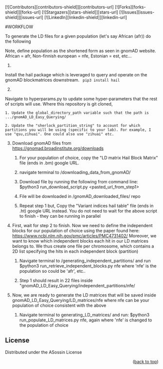 [![Contributors][contributors-shield]][contributors-url]
[![Forks][forks-shield]][forks-url]
[![Stargazers][stars-shield]][stars-url]
[![Issues][issues-shield]][issues-url]
[![LinkedIn][linkedin-shield]][linkedin-url]

#WORKFLOW

To generate the LD files for a given population (let's say African (afr)) do the following

Note, define population as the shortened form as seen in gnomAD website.
African = afr, Non-finnish european = nfe, Estonian = est, etc...

1. 

Install the hail package which is leveraged to query and operate on the gnomAD blockmatrices downstream. 
<code> pip3 install hail </code>

2. 

Navigate to hyperparams.py to update some hyper-parameters that the rest of scripts will use. Where this repository is git cloned, 

    1. Update the global_directory_path variable such that the path is .../gnomAD_LD_Easy_Querying/

    2. Update the "sherlock_partition_string" to account for which partitions you will be using (specific to your lab). For example, I use "qsu,zihuai". One could also use "zihuai" etc. 


3. Download gnomAD files from https://gnomad.broadinstitute.org/downloads

    1. For your population of choice, copy the "LD matrix Hail Block Matrix" file (ends in .bm) google URL. 

    2. navigate terminal to /downloading_data_from_gnomAD/

    3. Download file by running the following from command line:
        $python3 run_download_script.py <pasted_url_from_step1>
    
    4. File will be downloaded in /gnomAD_downloaded_files/ repo

    5. Repeat step 1 but, Copy the "Variant indices hail table" file (ends in .ht) google URL instead. You do not need to wait for the above script to finish - they can be running in parallel

4. First, wait for step 2 to finish. Now we need to define the independent blocks for our population of choice using the paper found here: https://www.ncbi.nlm.nih.gov/pmc/articles/PMC4731402/
Moreover, we want to know which independent blocks each hit in our LD matrices belongs to. We thus create one file per chromosome, which contains a 2D list specifying the hits in each independent block (partition)

    1. Navigate terminal to /generating_independent_partitions/ and run $python3 run_retrieve_independent_blocks.py nfe
       where 'nfe' is the population so could be 'afr', etc..
    
    2. Step 1 should result in 22 files inside "gnomAD_LD_Easy_Querying/independent_partitions/nfe/

5. Now, we are ready to generate the LD matrices that will be saved inside gnomAD_LD_Easy_Querying/LD_matrices/nfe where nfe can be your population of choice consistent with the above

    1. Navigate terminal to generating_LD_matrices/ and run:
    $python3 run_populate_LD_matrices.py nfe, again where 'nfe' is changed to the population of choice

## License

Distributed under the ASossin License

<p align="right">(<a href="#readme-top">back to top</a>)</p>






